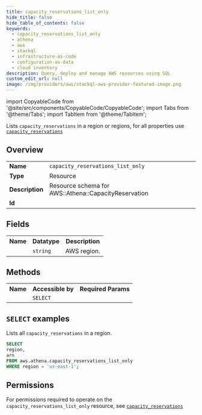 ```yaml
---
title: capacity_reservations_list_only
hide_title: false
hide_table_of_contents: false
keywords:
  - capacity_reservations_list_only
  - athena
  - aws
  - stackql
  - infrastructure-as-code
  - configuration-as-data
  - cloud inventory
description: Query, deploy and manage AWS resources using SQL
custom_edit_url: null
image: /img/providers/aws/stackql-aws-provider-featured-image.png
---
```


import CopyableCode from '@site/src/components/CopyableCode/CopyableCode';
import Tabs from '@theme/Tabs';
import TabItem from '@theme/TabItem';

Lists <code>capacity_reservations</code> in a region or regions, for all properties use <a href="/providers/aws/serviceName/capacity_reservations/"><code>capacity_reservations</code></a>

## Overview
<table><tbody>
<tr><td><b>Name</b></td><td><code>capacity_reservations_list_only</code></td></tr>
<tr><td><b>Type</b></td><td>Resource</td></tr>
<tr><td><b>Description</b></td><td>Resource schema for AWS::Athena::CapacityReservation</td></tr>
<tr><td><b>Id</b></td><td><CopyableCode code="aws.athena.capacity_reservations_list_only" /></td></tr>
</tbody></table>

## Fields
<table><tbody><tr><th>Name</th><th>Datatype</th><th>Description</th></tr><tr><td><CopyableCode code="region" /></td><td><code>string</code></td><td>AWS region.</td></tr>
</tbody></table>

## Methods

<table><tbody>
  <tr>
    <th>Name</th>
    <th>Accessible by</th>
    <th>Required Params</th>
  </tr>
  <tr>
    <td><CopyableCode code="list_resources" /></td>
    <td><code>SELECT</code></td>
    <td><CopyableCode code="region" /></td>
  </tr>
</tbody></table>

## `SELECT` examples
Lists all <code>capacity_reservations</code> in a region.
```sql
SELECT
region,
arn
FROM aws.athena.capacity_reservations_list_only
WHERE region = 'us-east-1';
```


## Permissions

For permissions required to operate on the <code>capacity_reservations_list_only</code> resource, see <a href="/providers/aws/athena/capacity_reservations/#permissions"><code>capacity_reservations</code></a>

